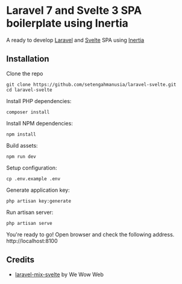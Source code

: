 # Laravel 7 and Svelte 3 SPA boilerplate using Inertia

A ready to develop [Laravel](https://laravel.com/) and [Svelte](https://svelte.dev/) SPA using [Inertia](https://inertiajs.com/)

## Installation

Clone the repo

```shell script
git clone https://github.com/setengahmanusia/laravel-svelte.git
cd laravel-svelte
```

Install PHP dependencies:

```shell script
composer install
```

Install NPM dependencies:

```shell script
npm install
```

Build assets:

```shell script
npm run dev
```

Setup configuration:

```shell script
cp .env.example .env
```

Generate application key:

```shell script
php artisan key:generate
```

Run artisan server:

```shell script
php artisan serve
```

You're ready to go! Open browser and check the following address. http://localhost:8100

## Credits
- [laravel-mix-svelte](https://github.com/wewowweb/laravel-mix-svelte) by We Wow Web
